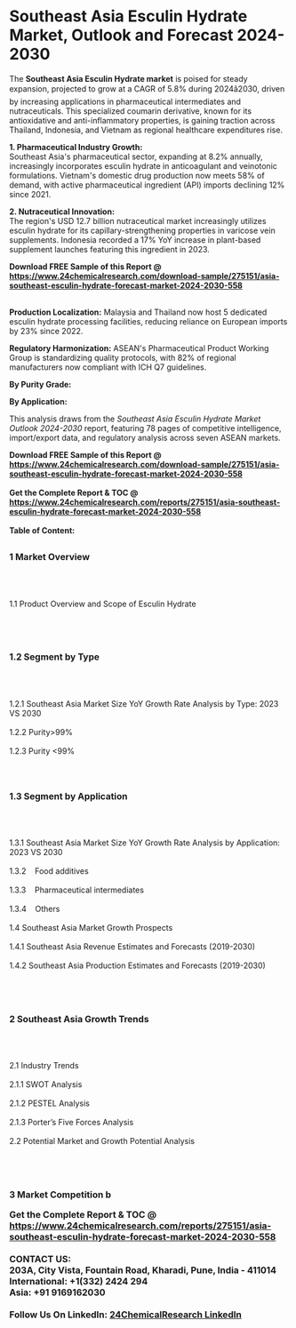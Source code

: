 <h1>Southeast Asia Esculin Hydrate Market, Outlook and Forecast 2024-2030</h1><p>The <strong>Southeast Asia Esculin Hydrate market</strong> is poised for steady expansion, projected to grow at a CAGR of 5.8% during 2024â2030, driven by increasing applications in pharmaceutical intermediates and nutraceuticals. This specialized coumarin derivative, known for its antioxidative and anti-inflammatory properties, is gaining traction across Thailand, Indonesia, and Vietnam as regional healthcare expenditures rise.</p><p><strong>1. Pharmaceutical Industry Growth:</strong><br>
Southeast Asia's pharmaceutical sector, expanding at 8.2% annually, increasingly incorporates esculin hydrate in anticoagulant and veinotonic formulations. Vietnam's domestic drug production now meets 58% of demand, with active pharmaceutical ingredient (API) imports declining 12% since 2021.</p><p><strong>2. Nutraceutical Innovation:</strong><br>
The region's USD 12.7 billion nutraceutical market increasingly utilizes esculin hydrate for its capillary-strengthening properties in varicose vein supplements. Indonesia recorded a 17% YoY increase in plant-based supplement launches featuring this ingredient in 2023.</p><div><b>Download FREE Sample of this Report @ 
            <a href="https://www.24chemicalresearch.com/download-sample/275151/asia-southeast-esculin-hydrate-forecast-market-2024-2030-558">
            https://www.24chemicalresearch.com/download-sample/275151/asia-southeast-esculin-hydrate-forecast-market-2024-2030-558</a></b></div><br><p><strong>Production Localization:</strong> Malaysia and Thailand now host 5 dedicated esculin hydrate processing facilities, reducing reliance on European imports by 23% since 2022.</p><p><strong>Regulatory Harmonization:</strong> ASEAN's Pharmaceutical Product Working Group is standardizing quality protocols, with 82% of regional manufacturers now compliant with ICH Q7 guidelines.</p><p><strong>By Purity Grade:</strong></p><p><strong>By Application:</strong></p><p>This analysis draws from the <em>Southeast Asia Esculin Hydrate Market Outlook 2024-2030</em> report, featuring 78 pages of competitive intelligence, import/export data, and regulatory analysis across seven ASEAN markets.</p><div><b>Download FREE Sample of this Report @ 
            <a href="https://www.24chemicalresearch.com/download-sample/275151/asia-southeast-esculin-hydrate-forecast-market-2024-2030-558">
            https://www.24chemicalresearch.com/download-sample/275151/asia-southeast-esculin-hydrate-forecast-market-2024-2030-558</a></b></div><br><div><b>Get the Complete Report & TOC @ 
            <a href="https://www.24chemicalresearch.com/reports/275151/asia-southeast-esculin-hydrate-forecast-market-2024-2030-558">
            https://www.24chemicalresearch.com/reports/275151/asia-southeast-esculin-hydrate-forecast-market-2024-2030-558</a></b></div><br>
            <b>Table of Content:</b><p><h2><span style="font-size:16px"><strong>1 Market Overview&nbsp;&nbsp; &nbsp;</strong></span></h2><br />
<br />
<p>1.1 Product Overview and Scope of Esculin Hydrate&nbsp;</p><br />
<br />
<h2><strong><span style="font-size:16px">1.2 Segment by Type&nbsp;&nbsp; &nbsp;</span></strong></h2><br />
<br />
<p>1.2.1 Southeast Asia Market Size YoY Growth Rate Analysis by Type: 2023 VS 2030&nbsp;&nbsp; &nbsp;<br /><br />
1.2.2 Purity>99%&nbsp;&nbsp; &nbsp;<br /><br />
1.2.3 Purity <99%<br /><br />
<br />
<h2><span style="font-size:16px"><strong>1.3 Segment by Application&nbsp;&nbsp;</strong></span></h2><br />
<br />
<p>1.3.1 Southeast Asia Market Size YoY Growth Rate Analysis by Application: 2023 VS 2030&nbsp;&nbsp; &nbsp;<br /><br />
1.3.2&nbsp;&nbsp; &nbsp;Food additives<br /><br />
1.3.3&nbsp;&nbsp; &nbsp;Pharmaceutical intermediates<br /><br />
1.3.4&nbsp;&nbsp; &nbsp;Others<br /><br />
1.4 Southeast Asia Market Growth Prospects&nbsp;&nbsp; &nbsp;<br /><br />
1.4.1 Southeast Asia Revenue Estimates and Forecasts (2019-2030)&nbsp;&nbsp; &nbsp;<br /><br />
1.4.2 Southeast Asia Production Estimates and Forecasts (2019-2030)&nbsp;&nbsp;</p><br />
<br />
<h2><span style="font-size:16px"><strong>2 Southeast Asia Growth Trends&nbsp;&nbsp; &nbsp;</strong></span></h2><br />
<br />
<p>2.1 Industry Trends&nbsp;&nbsp; &nbsp;<br /><br />
2.1.1 SWOT Analysis&nbsp;&nbsp; &nbsp;<br /><br />
2.1.2 PESTEL Analysis&nbsp;&nbsp; &nbsp;<br /><br />
2.1.3 Porter&rsquo;s Five Forces Analysis&nbsp;&nbsp; &nbsp;<br /><br />
2.2 Potential Market and Growth Potential Analysis&nbsp;&nbsp; &nbsp;</p><br />
<br />
<h2><span style="font-size:16px"><strong>3 Market Competition b</p><div><b>Get the Complete Report & TOC @ 
            <a href="https://www.24chemicalresearch.com/reports/275151/asia-southeast-esculin-hydrate-forecast-market-2024-2030-558">
            https://www.24chemicalresearch.com/reports/275151/asia-southeast-esculin-hydrate-forecast-market-2024-2030-558</a></b></div><br><b>CONTACT US:</b><br>
            203A, City Vista, Fountain Road, Kharadi, Pune, India - 411014<br>
            International: +1(332) 2424 294<br>
            Asia: +91 9169162030 <br><br>
            Follow Us On LinkedIn: <a href="https://www.linkedin.com/company/24chemicalresearch/">24ChemicalResearch LinkedIn</a>